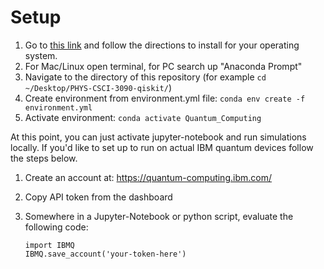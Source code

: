 # Setup

1. Go to [this link](https://docs.anaconda.com/anaconda/install/) and follow the directions to install for your operating system.
2. For Mac/Linux open terminal, for PC search up "Anaconda Prompt"
3. Navigate to the directory of this repository (for example `cd ~/Desktop/PHYS-CSCI-3090-qiskit/`)
4. Create environment from environment.yml file: `conda env create -f environment.yml`
5. Activate environment: `conda activate Quantum_Computing`

At this point, you can just activate jupyter-notebook and run simulations locally. If you'd like to set up to run on actual IBM quantum devices follow the steps below.

1. Create an account at: https://quantum-computing.ibm.com/
2. Copy API token from the dashboard
3. Somewhere in a Jupyter-Notebook or python script, evaluate the following code:


   `import IBMQ` <br>
   `IBMQ.save_account('your-token-here')`
